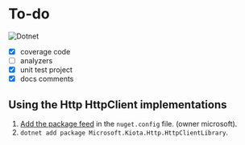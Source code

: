 # To-do

![Dotnet](https://github.com/microsoft/kiota/actions/workflows/http-dotnet-httpclient.yml/badge.svg)

- [x] coverage code
- [ ] analyzers
- [x] unit test project
- [x] docs comments

## Using the Http HttpClient implementations

1. [Add the package feed](https://docs.github.com/en/packages/guides/configuring-dotnet-cli-for-use-with-github-packages#authenticating-to-github-packages) in the `nuget.config` file. (owner microsoft).
1. `dotnet add package Microsoft.Kiota.Http.HttpClientLibrary`.
